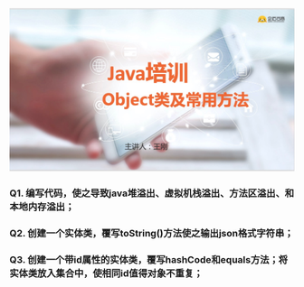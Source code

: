 ![Object类及常用方法](https://github.com/kaen98/QmaiJavaHomework/blob/master/images/c6.png)

### Q1. 编写代码，使之导致java堆溢出、虚拟机栈溢出、方法区溢出、和本地内存溢出；

### Q2. 创建一个实体类，覆写toString()方法使之输出json格式字符串；

### Q3. 创建一个带id属性的实体类，覆写hashCode和equals方法；将实体类放入集合中，使相同id值得对象不重复；

